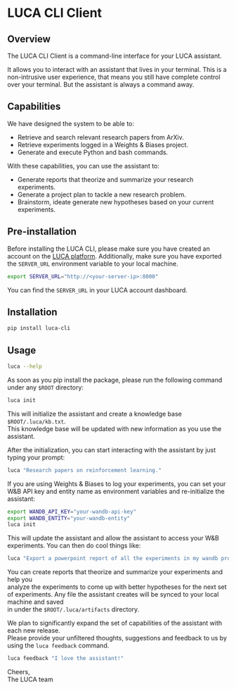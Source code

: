 # LUCA CLI Client

## Overview

The LUCA CLI Client is a command-line interface for your LUCA assistant.

It allows you to interact with an assistant that lives in your terminal.
This is a non-intrusive user experience, that means you still have complete control over your terminal.
But the assistant is always a command away.

## Capabilities

We have designed the system to be able to:
 - Retrieve and search relevant research papers from ArXiv.
 - Retrieve experiments logged in a Weights & Biases project.
 - Generate and execute Python and bash commands.

With these capabilities, you can use the assistant to:
- Generate reports that theorize and summarize your research experiments.
- Generate a project plan to tackle a new research problem.
- Brainstorm, ideate generate new hypotheses based on your current experiments.

## Pre-installation

Before installing the LUCA CLI, please make sure you have created an account on the [LUCA platform](http:myluca.ai).
Additionally, make sure you have exported the `SERVER_URL` environment variable to your local machine.
```bash
export SERVER_URL="http://<your-server-ip>:8000"
```
You can find the `SERVER_URL` in your LUCA account dashboard.


## Installation

```bash
pip install luca-cli
```

## Usage

```bash
luca --help
```
As soon as you pip install the package, please run the following command under any `$ROOT` directory:
```bash
luca init
```
This will initialize the assistant and create a knowledge base `$ROOT/.luca/kb.txt`. \
This knowledge base will be updated with new information as you use the assistant.

After the initialization, you can start interacting with the assistant by just typing your prompt:
```bash
luca "Research papers on reinforcement learning."
```

If you are using Weights & Biases to log your experiments, you can set your \
W&B API key and entity name as environment variables and re-initialize the assistant:
```bash
export WANDB_API_KEY="your-wandb-api-key"
export WANDB_ENTITY="your-wandb-entity"
luca init
```
This will update the assistant and allow the assistant to access your W&B experiments.
You can then do cool things like:

```bash
luca "Export a powerpoint report of all the experiments in my wandb project <your-wandb-project-name>?"
```
You can create reports that theorize and summarize your experiments and help you \
analyze the experiments to come up with better hypotheses for the next set of experiments.
Any file the assistant creates will be synced to your local machine and saved \
in under the `$ROOT/.luca/artifacts` directory.


We plan to significantly expand the set of capabilities of the assistant with each new release. \
Please provide your unfiltered thoughts, suggestions and feedback to us by using the `luca feedback` command.

```bash
luca feedback "I love the assistant!"
```

Cheers, \
The LUCA team
